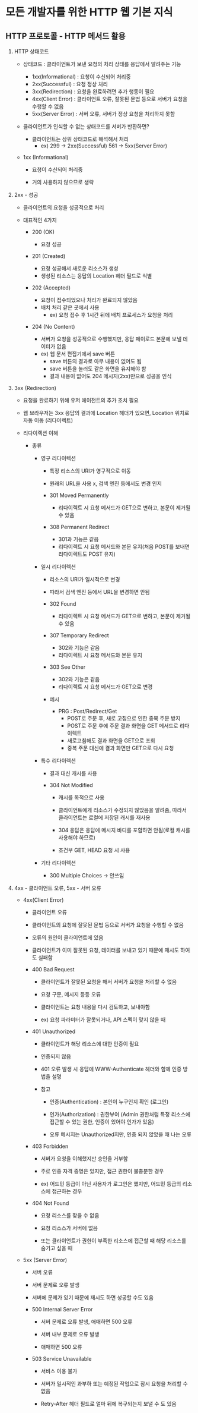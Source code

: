# 모든 개발자를 위한 HTTP 웹 기본 지식

## HTTP 프로토콜 - HTTP 메서드 활용

1. HTTP 상태코드

    - 상태코드 : 클라이언트가 보낸 요청의 처리 상태를 응답에서 알려주는 기능
        - 1xx(Informational) : 요청이 수신되어 처리중
        - 2xx(Successful) : 요청 정상 처리
        - 3xx(Redirection) : 요청을 완료하려면 추가 행동이 필요
        - 4xx(Client Error) : 클라이언트 오류, 잘못된 문법 등으로 서버가 요청을 수행할 수 없음
        - 5xx(Server Error) : 서버 오류, 서버가 정상 요청을 처리하지 못함

    - 클라이언트가 인식할 수 없는 상태코드를 서버가 반환하면?

        - 클라이언트는 상위 상태코드로 해석해서 처리
            - ex) 299 -> 2xx(Successful)
                  561 -> 5xx(Server Error)

    - 1xx (Informational)

        - 요청이 수신되어 처리중

        - 거의 사용하지 않으므로 생략

2. 2xx - 성공

    - 클라이언트의 요청을 성공적으로 처리

    - 대표적인 4가지
        - 200 (OK)
            - 요청 성공

        - 201 (Created)
            - 요청 성공해서 새로운 리소스가 생성
            - 생성된 리소스는 응답의 Location 헤더 필드로 식별

        - 202 (Accepted)
            - 요청이 접수되었으나 처리가 완료되지 않았음
            - 배치 처리 같은 곳에서 사용
                - ex) 요청 접수 후 1시간 뒤에 배치 프로세스가 요청을 처리

        - 204 (No Content)
            - 서버가 요청을 성공적으로 수행했지만, 응답 페이로드 본문에 보낼 데이터가 없음
            - ex) 웹 문서 편집기에서 save 버튼
                - save 버튼의 결과로 아무 내용이 없어도 됨
                - save 버튼을 눌러도 같은 화면을 유지해야 함
                - 결과 내용이 없어도 204 메시지(2xx)만으로 성공을 인식 

3. 3xx (Redirection)

    - 요청을 완료하기 위해 유저 에이전트의 추가 조치 필요

    - 웹 브라우저는 3xx 응답의 결과에 Location 헤더가 있으면, Location 위치로 자동 이동 (리다이렉트)

    - 리다이렉션 이해

        - 종류
            - 영구 리다이렉션
                - 특정 리소스의 URI가 영구적으로 이동

                - 원래의 URL을 사용 x, 검색 엔진 등에서도 변경 인지

                - 301 Moved Permanently 
                    - 리다이렉트 시 요청 메서드가 GET으로 변하고, 본문이 제거될 수 있음
                
                - 308 Permanent Redirect
                    - 301과 기능은 같음
                    - 리다이렉트 시 요청 메서드와 본문 유지(처음 POST를 보내면 리다이렉트도 POST 유지)

            - 일시 리다이렉션
                - 리소스의 URI가 일시적으로 변경

                - 따라서 검색 엔진 등에서 URL을 변경하면 안됨

                - 302 Found
                    - 리다이렉트 시 요청 메서드가 GET으로 변하고, 본문이 제거될 수 있음

                - 307 Temporary Redirect
                    - 302와 기능은 같음
                    - 리다이렉트 시 요청 메서드와 본문 유지

                - 303 See Other
                    - 302와 기능은 같음
                    - 리다이렉트 시 요청 메서드가 GET으로 변경

                - 예시
                    - PRG : Post/Redirect/Get
                        - POST로 주문 후, 새로 고침으로 인한 중복 주문 방지
                        - POST로 주문 후에 주문 결과 화면을 GET 메서드로 리다이렉트
                        - 새로고침해도 결과 화면을 GET으로 조회
                        - 중복 주문 대신에 결과 화면만 GET으로 다시 요청

            - 특수 리다이렉션
                - 결과 대신 캐시를 사용

                - 304 Not Modified
                    - 캐시를 목적으로 사용
                    
                    - 클라이언트에게 리소스가 수정되지 않았음을 알려줌, 따라서 클라이언트는 로컬에 저장된 캐시를 재사용

                    - 304 응답은 응답에 메시지 바디를 포함하면 안됨(로컬 캐시를 사용해야 하므로)

                    - 조건부 GET, HEAD 요청 시 사용

            - 기타 리다이렉션
                - 300 Multiple Choices -> 안쓰임

4. 4xx - 클라이언트 오류, 5xx - 서버 오류

    - 4xx(Client Error)

        - 클라이언트 오류

        - 클라이언트의 요청에 잘못된 문법 등으로 서버가 요청을 수행할 수 없음

        - 오류의 원인이 클라이언트에 있음

        - 클라이언트가 이미 잘못된 요청, 데이터를 보내고 있기 때문에 재시도 하여도 실패함

        - 400 Bad Request  
            - 클라이언트가 잘못된 요청을 해서 서버가 요청을 처리할 수 없음

            - 요청 구문, 메시지 등등 오류

            - 클라이언트는 요청 내용을 다시 검토하고, 보내야함

            - ex) 요청 파라미터가 잘못되거나, API 스펙이 맞지 않을 때

        - 401 Unauthorized
            - 클라이언트가 해당 리소스에 대한 인증이 필요

            - 인증되지 않음

            - 401 오류 발생 시 응답에 WWW-Authenticate 헤더와 함께 인증 방법을 설명

            * 참고

                - 인증(Authentication) : 본인이 누구인지 확인 (로그인)

                - 인가(Authorization) : 권한부여 (Admin 권한처럼 특정 리소스에 접근할 수 있는 권한, 인증이 있어야 인가가 있음)

                - 오류 메시지는 Unauthorized지만, 인증 되지 않았을 때 나는 오류

        - 403 Forbidden
            - 서버가 요청을 이해했지만 승인을 거부함

            - 주로 인증 자격 증명은 있지만, 접근 권한이 불충분한 경우

            - ex) 어드민 등급이 아닌 사용자가 로그인은 했지만, 어드민 등급의 리소스에 접근하는 경우

        - 404 Not Found
            - 요청 리소스를 찾을 수 없음

            - 요청 리소스가 서버에 없음

            - 또는 클라이언트가 권한이 부족한 리소스에 접근할 때 해당 리소스를 숨기고 싶을 때

    - 5xx (Server Error)

        - 서버 오류

        - 서버 문제로 오류 발생

        - 서버에 문제가 있기 때문에 재시도 하면 성공할 수도 있음

        - 500 Internal Server Error
            - 서버 문제로 오류 발생, 애매하면 500 오류

            - 서버 내부 문제로 오류 발생

            - 애매하면 500 오류

        - 503 Service Unavailable
            - 서비스 이용 불가

            - 서버가 일시적인 과부하 또는 예정된 작업으로 잠시 요청을 처리할 수 없음

            - Retry-After 헤더 필드로 얼마 뒤에 복구되는지 보낼 수 도 있음
